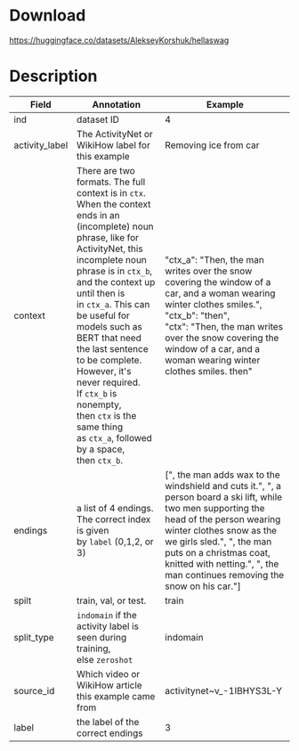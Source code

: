 # Download
https://huggingface.co/datasets/AlekseyKorshuk/hellaswag

# Description
| Field          | Annotation                                                                                                                                                                                                                                                                                                                                                                                                                                        | Example                                                                                                                                                                                                                                                                                                   |
| -------------- | ------------------------------------------------------------------------------------------------------------------------------------------------------------------------------------------------------------------------------------------------------------------------------------------------------------------------------------------------------------------------------------------------------------------------------------------------- | --------------------------------------------------------------------------------------------------------------------------------------------------------------------------------------------------------------------------------------------------------------------------------------------------------- |
| ind            | dataset ID                                                                                                                                                                                                                                                                                                                                                                                                                                        | 4                                                                                                                                                                                                                                                                                                         |
| activity_label | The ActivityNet or WikiHow label for this example                                                                                                                                                                                                                                                                                                                                                                                                 | Removing ice from car                                                                                                                                                                                                                                                                                     |
| context        | There are two formats. The full context is in `ctx`. When the context ends in an (incomplete) noun phrase, like for ActivityNet, this incomplete noun phrase is in `ctx_b`, and the context up until then is in `ctx_a`. This can be useful for models such as BERT that need the last sentence to be complete. However, it's never required. If `ctx_b` is nonempty, then `ctx` is the same thing as `ctx_a`, followed by a space, then `ctx_b`. | "ctx_a": "Then, the man writes over the snow covering the window of a car, and a woman wearing winter clothes smiles.", <br>"ctx_b": "then", <br>"ctx": "Then, the man writes over the snow covering the window of a car, and a woman wearing winter clothes smiles. then"                                |
| endings        | a list of 4 endings. The correct index is given by `label` (0,1,2, or 3)                                                                                                                                                                                                                                                                                                                                                                          | [", the man adds wax to the windshield and cuts it.", ", a person board a ski lift, while two men supporting the head of the person wearing winter clothes snow as the we girls sled.", ", the man puts on a christmas coat, knitted with netting.", ", the man continues removing the snow on his car."] |
| spilt          | train, val, or test.                                                                                                                                                                                                                                                                                                                                                                                                                              | train                                                                                                                                                                                                                                                                                                     |
| split_type     | `indomain` if the activity label is seen during training, else `zeroshot`                                                                                                                                                                                                                                                                                                                                                                         | indomain                                                                                                                                                                                                                                                                                                  |
| source_id      | Which video or WikiHow article this example came from                                                                                                                                                                                                                                                                                                                                                                                             | activitynet~v_-1IBHYS3L-Y                                                                                                                                                                                                                                                                                 |
| label          | the label of the correct endings                                                                                                                                                                                                                                                                                                                                                                                                                  | 3                                                                                                                                                                                                                                                                                                         |